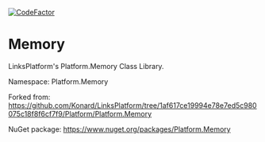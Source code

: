 [![CodeFactor](https://www.codefactor.io/repository/github/linksplatform/memory/badge)](https://www.codefactor.io/repository/github/linksplatform/memory)

# Memory

LinksPlatform's Platform.Memory Class Library.

Namespace: Platform.Memory

Forked from: https://github.com/Konard/LinksPlatform/tree/1af617ce19994e78e7ed5c980075c18f8f6cf7f9/Platform/Platform.Memory

NuGet package: https://www.nuget.org/packages/Platform.Memory
